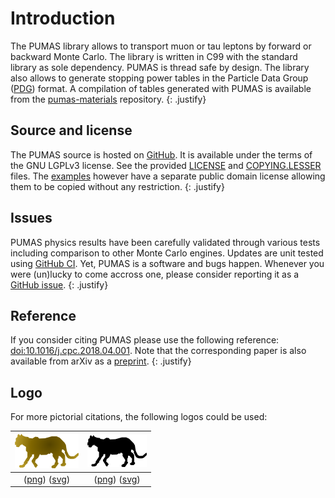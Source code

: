 # Introduction

The PUMAS library allows to transport muon or tau leptons by forward or backward
Monte Carlo. The library is written in C99 with the standard library as sole
dependency. PUMAS is thread safe by design. The library also allows to generate
stopping power tables in the Particle Data Group
([PDG](https://pdg.lbl.gov/2020/AtomicNuclearProperties/index.html)) format. A
compilation of tables generated with PUMAS is available from the
[pumas-materials](https://github.com/niess/pumas-materials) repository.
{: .justify}

## Source and license

The PUMAS source is hosted on [GitHub](https://github.com/niess/pumas). It is
available under the terms of the GNU LGPLv3 license. See the provided
[LICENSE](https://github.com/niess/pumas/blob/master/LICENSE) and
[COPYING.LESSER](https://github.com/niess/pumas/blob/master/COPYING.LESSER)
files. The [examples](https://github.com/niess/pumas/tree/master/examples)
however have a separate public domain license allowing them to be copied without
any restriction.
{: .justify}

## Issues

PUMAS physics results have been carefully validated through various tests
including comparison to other Monte Carlo engines. Updates are unit tested using
[GitHub
CI](https://docs.github.com/en/actions/guides/about-continuous-integration).
Yet, PUMAS is a software and bugs happen. Whenever you were (un)lucky to come
accross one, please consider reporting it as a [GitHub
issue](https://github.com/niess/pumas/issues).
{: .justify}

## Reference

If you consider citing PUMAS please use the following reference:
[doi:10.1016/j.cpc.2018.04.001](https://doi.org/10.1016/j.cpc.2018.04.001).
Note that the corresponding paper is also available from arXiv as a
[preprint](https://arxiv.org/abs/1705.05636).
{: .justify}

## Logo

For more pictorial citations, the following logos could be used:

| ![Logo](img/logo-gradient.png) | ![Logo](img/logo-black.png) |
|:-:|:-:|
| ([png](img/logo-gradient.png)) ([svg](img/logo-gradient.svg)) | ([png](img/logo-black.png)) ([svg](img/logo-black.svg))  |
